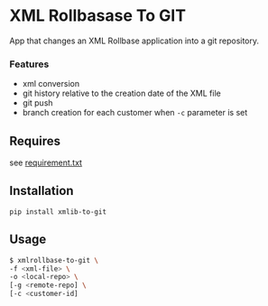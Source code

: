 # XML Rollbasase To GIT

App that changes an XML Rollbase application into a git repository.

### Features
- xml conversion
- git history relative to the creation date of the XML file
- git push
- branch creation for each customer when `-c` parameter is set


## Requires
see [requirement.txt](requirement.txt)


##  Installation
`pip install xmlib-to-git`


## Usage
```bash
$ xmlrollbase-to-git \
-f <xml-file> \
-o <local-repo> \
[-g <remote-repo] \
[-c <customer-id]
```
